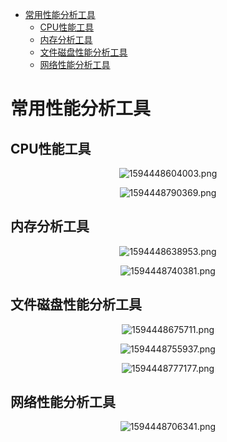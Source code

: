 <!-- TOC -->

- [常用性能分析工具](#常用性能分析工具)
  - [CPU性能工具](#cpu性能工具)
  - [内存分析工具](#内存分析工具)
  - [文件磁盘性能分析工具](#文件磁盘性能分析工具)
  - [网络性能分析工具](#网络性能分析工具)

<!-- /TOC -->
# 常用性能分析工具

## CPU性能工具

<div align=center>

![1594448604003.png](..\images\1594448604003.png)

![1594448790369.png](..\images\1594448790369.png)


</div>

## 内存分析工具

<div align=center>

![1594448638953.png](..\images\1594448638953.png)

![1594448740381.png](..\images\1594448740381.png)


</div>

## 文件磁盘性能分析工具

<div align=center>

![1594448675711.png](..\images\1594448675711.png)

![1594448755937.png](..\images\1594448755937.png)

![1594448777177.png](..\images\1594448777177.png)


</div>

## 网络性能分析工具

<div align=center>

![1594448706341.png](..\images\1594448706341.png)

</div>

